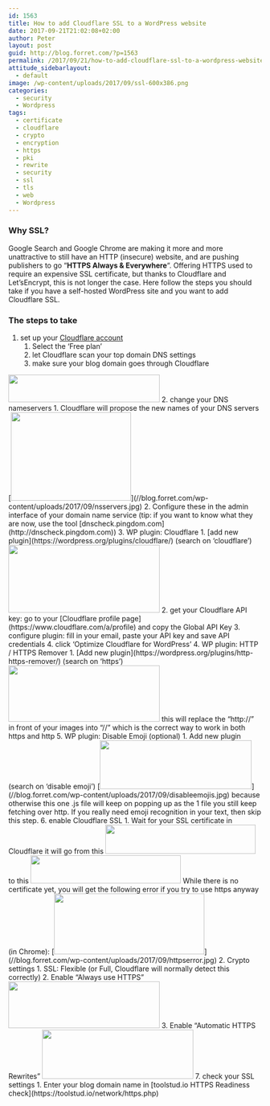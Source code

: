 ```yaml
---
id: 1563
title: How to add Cloudflare SSL to a WordPress website
date: 2017-09-21T21:02:08+02:00
author: Peter
layout: post
guid: http://blog.forret.com/?p=1563
permalink: /2017/09/21/how-to-add-cloudflare-ssl-to-a-wordpress-website/
attitude_sidebarlayout:
  - default
image: /wp-content/uploads/2017/09/ssl-600x386.png
categories:
  - security
  - Wordpress
tags:
  - certificate
  - cloudflare
  - crypto
  - encryption
  - https
  - pki
  - rewrite
  - security
  - ssl
  - tls
  - web
  - Wordpress
---
```

### Why SSL?

Google Search and Google Chrome are making it more and more unattractive to still have an HTTP (insecure) website, and are pushing publishers to go &#8220;**HTTPS Always & Everywhere**&#8220;. Offering HTTPS used to require an expensive SSL certificate, but thanks to Cloudflare and Let&#8217;sEncrypt, this is not longer the case. Here follow the steps you should take if you have a self-hosted WordPress site and you want to add Cloudflare SSL.

### The steps to take

  1. set up your [Cloudflare account](https://www.cloudflare.com) 
      1. Select the &#8216;Free plan&#8217;
      2. let Cloudflare scan your top domain DNS settings
      3. make sure your blog domain goes through Cloudflare  
<img  class="alignnone" src="http://www.clipular.com/c/6111939934814208.png?k=OHBajC1tFf1WN_5ixJTGmeSnS78" alt="" width="301" height="55" /> 
  2. change your DNS nameservers 
      1. Cloudflare will propose the new names of your DNS servers  
        [<img  class="alignnone size-full wp-image-1564" src="//blog.forret.com/wp-content/uploads/2017/09/nsservers.jpg" alt="" width="239" height="176" />](//blog.forret.com/wp-content/uploads/2017/09/nsservers.jpg)
      2. Configure these in the admin interface of your domain name service (tip: if you want to know what they are now, use the tool [dnscheck.pingdom.com](http://dnscheck.pingdom.com))
  3. WP plugin: Cloudflare 
      1. [add new plugin](https://wordpress.org/plugins/cloudflare/) (search on &#8216;cloudflare&#8217;)  
<img  class="alignnone " src="http://www.clipular.com/c/5031502391017472.png?k=VWKOfI0W-netJW6ZVZV3pQu-Wx4" width="301" height="135" /> 
      2. get your Cloudflare API key: go to your [Cloudflare profile page](https://www.cloudflare.com/a/profile) and copy the Global API Key
      3. configure plugin: fill in your email, paste your API key and save API credentials
      4. click &#8216;Optimize Cloudflare for WordPress&#8217;
  4. WP plugin: HTTP / HTTPS Remover 
      1. [Add new plugin](https://wordpress.org/plugins/http-https-remover/) (search on &#8216;https&#8217;)  
<img  class="alignnone " src="http://www.clipular.com/c/5784384656637952.png?k=hliN7lWZXxdfWUHd8keESATSx-o" width="301" height="112" />  
        this will replace the &#8220;http://&#8221; in front of your images into &#8220;//&#8221; which is the correct way to work in both https and http
  5. WP plugin: Disable Emoji (optional) 
      1. Add new plugin (search on &#8216;disable emoji&#8217;)  
        [<img  class="alignnone wp-image-1570" src="//blog.forret.com/wp-content/uploads/2017/09/disableemojis.jpg" alt="" width="302" height="97" srcset="https://blog.forret.com/wp-content/uploads/2017/09/disableemojis.jpg 513w, https://blog.forret.com/wp-content/uploads/2017/09/disableemojis-300x96.jpg 300w" sizes="(max-width: 302px) 100vw, 302px" />](//blog.forret.com/wp-content/uploads/2017/09/disableemojis.jpg)  
        because otherwise this one .js file will keep on popping up as the 1 file you still keep fetching over http. If you really need emoji recognition in your text, then skip this step.
  6. enable Cloudflare SSL 
      1. Wait for your SSL certificate in Cloudflare  
        it will go from this  
<img  class="alignnone " src="http://www.clipular.com/c/6478947977265152.png?k=c_FccrFeOyprrVSuSh5crWF0kDM" width="299" height="58" />  
        to this  
<img  class="alignnone " src="http://www.clipular.com/c/6555686694813696.png?k=u8_8VL_fWmsATWmk6gdpZMlldCM" width="299" height="56" />  
        While there is no certificate yet, you will get the following error if you try to use https anyway (in Chrome):  
        [<img  class="alignnone wp-image-1565" src="//blog.forret.com/wp-content/uploads/2017/09/httpserror.jpg" alt="" width="299" height="121" srcset="https://blog.forret.com/wp-content/uploads/2017/09/httpserror.jpg 603w, https://blog.forret.com/wp-content/uploads/2017/09/httpserror-300x121.jpg 300w" sizes="(max-width: 299px) 100vw, 299px" />](//blog.forret.com/wp-content/uploads/2017/09/httpserror.jpg)
      2. Crypto settings 
          1. SSL: Flexible (or Full, Cloudflare will normally detect this correctly)
          2. Enable &#8220;Always use HTTPS&#8221;  
<img  class="alignnone " src="http://www.clipular.com/c/6041586600509440.png?k=Z9U6GVn3VmheLz8-OI529fCndHQ" width="301" height="93" /> 
          3. Enable &#8220;Automatic HTTPS Rewrites&#8221;  
<img  class="alignnone " src="http://www.clipular.com/c/5022188997705728.png?k=SiH3bsUS2MWaR5CmVX8zD0XoyQc" width="301" height="98" /> 
  7. check your SSL settings 
      1. Enter your blog domain name in [toolstud.io HTTPS Readiness check](https://toolstud.io/network/https.php)

<span style="border-radius: 2px; text-indent: 20px; width: auto; padding: 0px 4px 0px 0px; text-align: center; font: bold 11px/20px 'Helvetica Neue',Helvetica,sans-serif; color: #ffffff; background: #bd081c no-repeat scroll 3px 50% / 14px 14px; position: absolute; opacity: 1; z-index: 8675309; display: none; cursor: pointer; top: 815px; left: 100px;">Bewaren</span>
